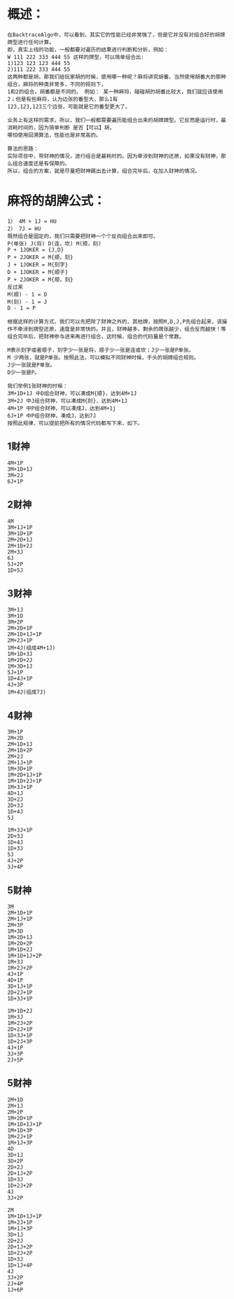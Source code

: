 # 概述：
    在BacktraceAlgo中，可以看到，其实它的性能已经非常强了，但是它并没有对组合好的胡牌牌型进行任何计算。
    即，真实上线的功能，一般都要对遍历的结果进行判断和分析，例如：
    W 111 222 333 444 55 这样的牌型，可以简单组合出: 
    1)123 123 123 444 55
    2)111 222 333 444 55
    这两种都是胡，那我们给玩家胡的时候，使用哪一种呢？麻将讲究胡番，当然使用胡番大的那种组合，麻将的种类非常多，不同的规则下，
    1和2的组合，胡番都是不同的。 例如： 某一种麻将，碰碰胡的胡番比较大，我们就应该使用2；但是有些麻将，认为边张的番型大，那么1有
    123,123,123三个边张，可能就是它的番型更大了。

    业务上有这样的需求，所以，我们一般都需要遍历能组合出来的胡牌牌型。它反而是运行时，最消耗时间的，因为简单判断 是否【可以】胡，
    哪怕使用回溯算法，性能也是非常高的。

    算法的思路：
    实际项目中，带财神的情况，进行组合是最耗时的。因为牵涉到财神的还原，如果没有财神，那么组合速度还是有保障的。
    所以，组合的方案，就是尽量把财神踢出去计算，组合完毕后，在加入财神的情况。

# 麻将的胡牌公式：
    1） 4M + 1J = HU
    2） 7J = HU
    既然组合是固定的，我们只需要把财神一个个反向组合出来即可。
    P(单张) J(将) D(连，坎) M(顺，刻)
    P + 1JOKER = {J,D}
    P + 2JOKER = M{顺，刻}
    J + 1JOKER = M{刻字}
    D + 1JOKER = M{顺子}
    P + 2JOKER = M{顺，刻}
    反过来
    M(顺) - 1 = D
    M(刻) - 1 = J
    D - 1 = P

    根据这样的计算方式，我们可以先把除了财神之外的，其他牌，按照M,D,J,P先组合起来，该操作不牵涉到牌型还原，速度是非常快的。并且，财神越多，剩余的牌张越少，组合反而越快！等组合完毕后，把财神参与进来再进行组合，这时候，组合的代码量是个常数。

    M表示刻字或者顺子，刻字少一张是将，顺子少一张是连或坎；J少一张是P单张。
    M 少两张，就是P单张。按照此法，可以模拟不同财神时候，手头的胡牌组合规则。
    J少一张就是P单张。
    D少一张是P。

    我们举例1张财神的时候：
    3M+1D+1J 中D组合财神，可以凑成M{顺}，达到4M+1J
    3M+2J 中J组合财神，可以凑成M{刻}，达到4M+1J
    4M+1P 中P组合财神，可以凑成J，达到4M+1j
    6J+1P 中P组合财神，凑成J，达到7J
    按照此规律，可以提前把所有的情况代码都写下来，如下。

## 1财神
    4M+1P
    3M+1D+1J
    3M+2J
    6J+1P
## 2财神
    4M
    3M+1J+1P
    3M+1D+1P
    2M+2D+1J
    2M+1D+2J
    2M+3J
    6J
    5J+2P
    1D+5J
## 3财神
    3M+1J
    3M+1D
    3M+2P
    2M+2D+1P
    2M+1D+1J+1P
    2M+2J+1P
    1M+4J(组成4M+1J)
    1M+1D+3J
    1M+2D+2J
    1M+3D+1J
    5J+1P
    1D+4J+1P
    4J+3P
    1M+4J(组成7J)
## 4财神
    3M+1P
    2M+2D
    2M+1D+1J
    2M+1D+2P
    2M+2J
    2M+1J+1P
    1M+3D+1P
    1M+2D+1J+1P
    1M+1D+2J+1P
    1M+3J+1P
    4D+1J
    3D+2J
    2D+3J
    1D+4J
    5J

    1M+3J+1P
    2D+3J
    1D+4J
    1D+3J
    5J
    4J+2P
    3J+4P
## 5财神
    3M
    2M+1D+1P
    2M+1J+1P
    2M+3P
    1M+3D
    1M+2D+1J
    1M+2D+2P
    1M+1D+2J
    1M+1D+1J+2P
    1M+3J
    1M+2J+2P
    4J+1P
    4D+1P
    3D+1J+1P
    2D+2J+1P
    1D+3J+1P

    1M+1D+2J
    1M+3J
    1M+2J+2P
    2D+2J+1P
    1D+3J+1P
    1D+2J+3P
    4J+1P
    3J+3P
    2J+5P

## 5财神
    2M+1D
    2M+1J
    2M+2P
    1M+2D+1P
    1M+1D+1J+1P
    1M+1D+3P
    1M+2J+1P
    1M+1J+3P
    4D
    3D+1J
    3D+2P
    2D+2J
    2D+1J+2P
    1D+3J
    1D+2J+2P
    4J
    3J+2P

    2M
    1M+1D+1J+1P
    1M+2J+1P
    1M+1J+3P
    3D+1J
    2D+2J
    2D+1J+2P
    1D+2J+2P
    1D+3J
    1D+1J+4P
    4J
    3J+2P
    2J+4P
    1J+6P
